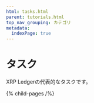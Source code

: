 ```yaml
---
html: tasks.html
parent: tutorials.html
top_nav_grouping: カテゴリ
metadata:
  indexPage: true
---
```

# タスク

XRP Ledgerの代表的なタスクです。


{% child-pages /%}
